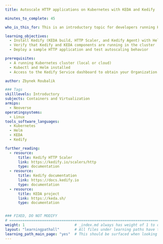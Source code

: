 ```yaml
---
title: Autoscale HTTP applications on Kubernetes with KEDA and Kedify

minutes_to_complete: 45

who_is_this_for: This is an introductory topic for developers running HTTP workloads on Kubernetes who want to enable event-driven autoscaling with KEDA and Kedify.

learning_objectives:
  - Install Kedify (KEDA build, HTTP Scaler, and Kedify Agent) with Helm
  - Verify that Kedify and KEDA components are running in the cluster
  - Deploy a sample HTTP application and test autoscaling behavior

prerequisites:
  - A running Kubernetes cluster (local or cloud)
  - Kubectl and Helm installed 
  - Access to the Kedify Service dashboard to obtain your Organization ID and API key (sign up at [Kedify dashboard](https://dashboard.kedify.io/))

author: Zbynek Roubalik

### Tags
skilllevels: Introductory
subjects: Containers and Virtualization
armips:
  - Neoverse
operatingsystems:
  - Linux
tools_software_languages:
  - Kubernetes
  - Helm
  - KEDA
  - Kedify

further_reading:
  - resource:
      title: Kedify HTTP Scaler
      link: https://kedify.io/scalers/http
      type: documentation
  - resource:
      title: Kedify documentation
      link: https://docs.kedify.io
      type: documentation
  - resource:
      title: KEDA project
      link: https://keda.sh/
      type: documentation


### FIXED, DO NOT MODIFY
# =============================================================================
weight: 1                       # _index.md always has weight of 1 to order correctly
layout: "learningpathall"       # All files under learning paths have this same wrapper
learning_path_main_page: "yes"  # This should be surfaced when looking for related content. Only set for _index.md of learning path content.
---
```

